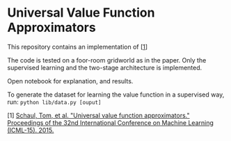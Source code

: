 # Universal Value Function Approximators

This repository contains an implementation of [[1](#1)]

The code is tested on a foor-room gridworld as in the paper. Only the supervised learning and the two-stage architecture is implemented.

Open notebook for explanation, and results.

To generate the dataset for learning the value function in a supervised way, run:
`python lib/data.py [ouput]`

<a name='1'></a> [1] [Schaul, Tom, et al. "Universal value function approximators." Proceedings of the 32nd International Conference on Machine Learning (ICML-15). 2015.](http://jmlr.org/proceedings/papers/v37/schaul15.pdf)
